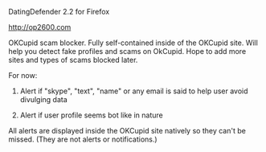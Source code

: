 DatingDefender 2.2 for Firefox 

http://op2600.com

OKCupid scam blocker. Fully self-contained inside of the OKCupid site.
Will help you detect fake profiles and scams on OkCupid. Hope to add more sites and types of scams blocked later.

For now:

1. Alert if "skype", "text", "name" or any email is said to help user avoid divulging data

2. Alert if user profile seems bot like in nature


All alerts are displayed inside the OKCupid site natively so they can't be missed. (They are not alerts or notifications.)


